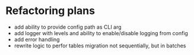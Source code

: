# Refactoring plans

- add ability to provide config path as CLI arg
- add logger with levels and ability to enable/disable logging from config
- add error handling
- rewrite logic to perfor tables migration not sequentially, but in batches
